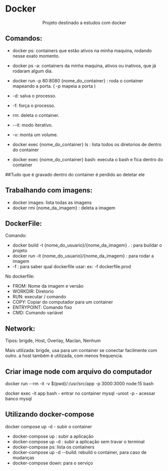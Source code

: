 # Docker

<p align="center">Projeto destinado a estudos com docker </p>

  
## Comandos:
* docker ps: containers que estão ativos na minha maquina, rodando nesse exato momento.
* docker ps -a: containers da minha maquina, ativos ou inativos, que já rodaram algum dia.
* docker run -p 80:8080 {nome_do_container} : roda o container mapeando a porta. ( -p mapeia a porta )
* -d: salva o processo.
* -f: força o processo.
* rm: deleta o container.
* --it: modo iterativo.
* -v: monta um volume.

* docker exec {nome_do_container} ls : lista todos os diretorios de dentro do container
* docker exec {nome_do_container} bash: executa o bash e fica dentro do container


##Tudo que é gravado dentro do container é perdido ao deletar ele

## Trabalhando com imagens:

* docker images: lista todas as imagens
* docker rmi {nome_da_imagem} : deleta a imagem

## DockerFile:

Comando: 
* docker build -t {nome_do_usuario}/{nome_da_imagem} .  : para buildar o projeto
* docker run -it {nome_do_usuario}/{nome_da_imagem}  : para rodar a imagem
* -f : para saber qual dockerfile usar: ex: -f dockerfile.prod


No dockerfile:
* FROM: Nome da imagem e versão
* WORKDIR: Diretorio
* RUN: executar / comando
* COPY: Copiar do computador para um container
* ENTRYPOINT: Comando fixo
* CMD: Comando variável


## Network:

Tipos: brigde, Host, Overlay, Maclan, Nenhum

Mais utilizada: brigde, usa para um container se conectar facilmente com outro.
a host também é utilizada, com menos frequencia.

## Criar image node com arquivo do computador
docker run --rm -it -v $(pwd)/:/usr/src/app -p 3000:3000 node:15 bash

docker exec -it app bash - entrar no container
 mysql -uroot -p - acessar banco mysql

## Utilizando docker-compose
docker compose up -d - subir o container






* docker-compose up : subir a aplicação
* docker-compose up -d : subir a aplicação sem travar o terminal
* docker-compose ps: lista os containers
* docker-compose up -d --build: rebuild o container, para caso de mudanças
* docker-compose down: para o serviço
